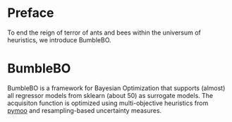 # Preface

To end the reign of terror of ants and bees within the universum of heuristics, we introduce BumbleBO.

# BumbleBO

BumbleBO is a framework for Bayesian Optimization that supports (almost) all regressor models from sklearn (about 50) as surrogate models.
The acquisiton function is optimized using multi-objective heuristics from [pymoo](https://pymoo.org/) and 
resampling-based uncertainty measures.
